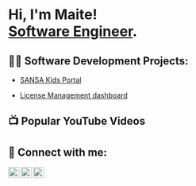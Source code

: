 <h1>Hi, I'm Maite! <br/><a href="https://www.linkedin.com/in/maite-marageni/">Software Engineer</a>.</h1>

<h2>👨‍💻 Software Development Projects:</h2> 

- [SANSA Kids Portal](https://github.com/Maite-Machipi/SANSAKids)

- [License Management dashboard](https://github.com/Maite-Machipi/LicenseManagement)



<h2>📺 Popular YouTube Videos</h2>



<h2> 🤳 Connect with me:</h2>

[<img align="left" alt="MaiteMarageni | YouTube" width="22px" src="https://cdn.jsdelivr.net/npm/simple-icons@v3/icons/youtube.svg" />][youtube]
[<img align="left" alt="MaiteMarageni | LinkedIn" width="22px" src="https://cdn.jsdelivr.net/npm/simple-icons@v3/icons/linkedin.svg" />][linkedin]
[<img align="left" alt="MaiteMarageni | Instagram" width="22px" src="https://cdn.jsdelivr.net/npm/simple-icons@v3/icons/instagram.svg" />][instagram]


[youtube]: https://www.youtube.com/@Mighty_911
[instagram]: https://www.instagram.com/maite_marageni/
[linkedin]: https://www.linkedin.com/in/maite-marageni/

<!--
**joshmadakor1/joshmadakor1** is a ✨ _special_ ✨ repository because its `README.md` (this file) appears on your GitHub profile.

Here are some ideas to get you started:

- 🔭 I’m currently working on ...
- 🌱 I’m currently learning ...
- 👯 I’m looking to collaborate on ...
- 🤔 I’m looking for help with ...
- 💬 Ask me about ...
- 📫 How to reach me: ...
- 😄 Pronouns: ...
- ⚡ Fun fact: ...
-->
